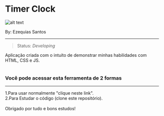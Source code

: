 # Timer Clock
![alt text](./Cronometro/img/cronometro.png)

By: Ezequias Santos
<hr>

> Status: _Developing_

Aplicação criada com o intuíto de demonstrar minhas habilidades com HTML, CSS e JS.
<br>
<br>
### Você pode acessar esta ferramenta de 2 formas
<hr>
1.Para usar normalmente "clique neste link".
<br>
2.Para Estudar o código (clone este repositório).<br>
<br>
Obrigado por tudo e bons estudos!
